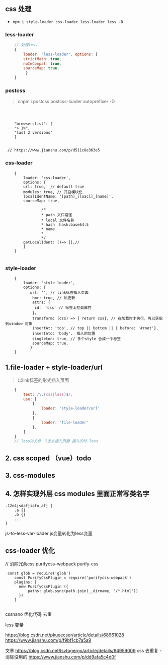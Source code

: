## css 处理
- `npm i style-loader css-loader less-loader less -D`

### less-loader

```js
	// 处理less
	{
        loader: "less-loader", options: {
        strictMath: true,
        noIeCompat: true,
        sourceMap: true,
    	 }
    }

```
### postcss
> cnpm i postcss postcss-loader autoprefixer -D
```



	"browserslist": [
	"> 1%",
	"last 2 versions"
  	]


 // https://www.jianshu.com/p/d511c8e363e5
```
### css-loader
```
	{
		loader: 'css-loader', 
		options: {
		url: true,  // default true
		modules: true, // 开启模块化
		localIdentName: '[path]_[loacl]_[name]',
		sourceMap: true,
		
				/*
				* path 文件路径
				* local 文件名称
				* hash  hash:base64:5
				* name 
				*
				*/
		getLocalIdent: ()=> {},// 
		}
	}
	

```

### style-loader

```
	{
		loader: 'style-loader',
		options: {
		   url: '', // link标签插入页面
			hmr: true, // 热更新
			attrs: {
			 id： 'css' // 标签上挂载属性
			}，
			transform: (css) => { return css}, // 在加载时才执行，可以获取到window 对象
			insertAt: 'top', // top || bottom || { before: '#root'},
			inserInto: 'body'， 插入的位置
			singleton: true, // 多个style 合成一个标签
			sourceMap: true, 
		   }
	}

```

## 1.file-loader + style-loader/url
> 以link标签的形式插入页面
```js
	{
        test: /\.(css|less)$/,
        use: [
            {
                loader: 'style-loader/url'
            },
            {
                loader: 'file-loader'  
            },
        ]
    }
    // less的文件 ？怎么插入页面 插入的时.less

```
## 2. css scoped （vue）todo
## 3. css-modules
## 4. 怎样实现外层 css modules 里面正常写类名字
```
.12e4jsdafjiafo_afj {
	.a {}
	.b {}
	...
}
```

js-to-less-var-loader js变量转化为less变量



##  css-loader 优化
// 消除冗余css
purifycss-webpack
purify-css
```
 const glob = require('glob')
    const PurifyCssPlugin = require('purifycss-webpack')
    plugins: [
      new PurifyCssPlugin ({
          paths: glob.sync(path.join(__dirname, '/*.html'))
      })
    ]


```
cssnano 优化代码
去重

less 变量

https://blog.csdn.net/pkueecser/article/details/68961028
https://www.jianshu.com/p/f9bf1cb7a5a9

文章
https://blog.csdn.net/lsvtogergo/article/details/84959009
css 去重复 - 消除没用的 https://www.jianshu.com/p/dd9afa5c4d0f
